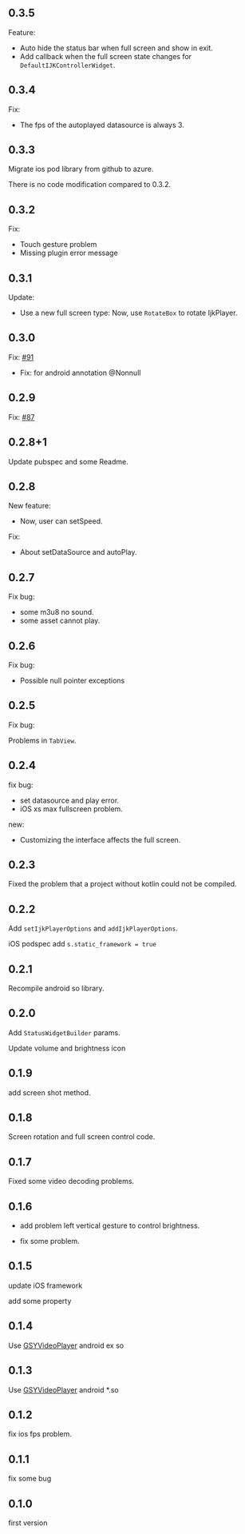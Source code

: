 ## 0.3.5

Feature:

- Auto hide the status bar when full screen and show in exit.
- Add callback when the full screen state changes for `DefaultIJKControllerWidget`.

## 0.3.4

Fix:

- The fps of the autoplayed datasource is always 3.

## 0.3.3

Migrate ios pod library from github to azure.

There is no code modification compared to 0.3.2.

## 0.3.2

Fix:

- Touch gesture problem
- Missing plugin error message

## 0.3.1

Update:

- Use a new full screen type: Now, use `RotateBox` to rotate IjkPlayer.

## 0.3.0

Fix: [#91](https://github.com/CaiJingLong/flutter_ijkplayer/issues/91)

- Fix: for android annotation @Nonnull

## 0.2.9

Fix: [#87](https://github.com/CaiJingLong/flutter_ijkplayer/issues/87)

## 0.2.8+1

Update pubspec and some Readme.

## 0.2.8

New feature:

- Now, user can setSpeed.

Fix:

- About setDataSource and autoPlay.

## 0.2.7

Fix bug:

- some m3u8 no sound.
- some asset cannot play.

## 0.2.6

Fix bug:

- Possible null pointer exceptions

## 0.2.5

Fix bug:

Problems in `TabView`.

## 0.2.4

fix bug:

- set datasource and play error.
- iOS xs max fullscreen problem.

new:

- Customizing the interface affects the full screen.

## 0.2.3

Fixed the problem that a project without kotlin could not be compiled.

## 0.2.2

Add `setIjkPlayerOptions` and `addIjkPlayerOptions`.

iOS podspec add `s.static_framework = true`

## 0.2.1

Recompile android so library.

## 0.2.0

Add `StatusWidgetBuilder` params.

Update volume and brightness icon

## 0.1.9

add screen shot method.

## 0.1.8

Screen rotation and full screen control code.

## 0.1.7

Fixed some video decoding problems.

## 0.1.6

- add problem left vertical gesture to control brightness.

- fix some problem.

## 0.1.5

update iOS framework

add some property

## 0.1.4

Use [GSYVideoPlayer](https://github.com/CarGuo/GSYVideoPlayer) android ex so

## 0.1.3

Use [GSYVideoPlayer](https://github.com/CarGuo/GSYVideoPlayer) android \*.so

## 0.1.2

fix ios fps problem.

## 0.1.1

fix some bug

## 0.1.0

first version
